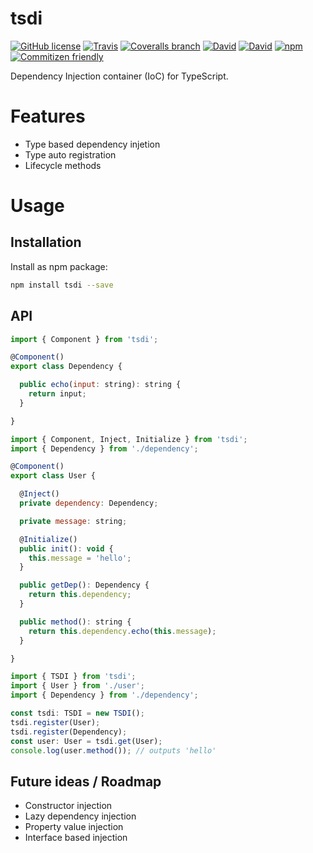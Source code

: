 # tsdi

[![GitHub license](https://img.shields.io/github/license/KnisterPeter/tsdi.svg)]()
[![Travis](https://img.shields.io/travis/KnisterPeter/tsdi.svg)](https://travis-ci.org/KnisterPeter/tsdi)
[![Coveralls branch](https://img.shields.io/coveralls/KnisterPeter/tsdi/master.svg)](https://coveralls.io/github/KnisterPeter/tsdi)
[![David](https://img.shields.io/david/KnisterPeter/tsdi.svg)](https://david-dm.org/KnisterPeter/tsdi)
[![David](https://img.shields.io/david/dev/KnisterPeter/tsdi.svg)](https://david-dm.org/KnisterPeter/tsdi#info=devDependencies&view=table)
[![npm](https://img.shields.io/npm/v/tsdi.svg)](https://www.npmjs.com/package/tsdi)
[![Commitizen friendly](https://img.shields.io/badge/commitizen-friendly-brightgreen.svg)](http://commitizen.github.io/cz-cli/)

Dependency Injection container (IoC) for TypeScript.

# Features

* Type based dependency injetion
* Type auto registration
* Lifecycle methods

# Usage

## Installation
Install as npm package:

```sh
npm install tsdi --save
```

## API


```js
import { Component } from 'tsdi';

@Component()
export class Dependency {

  public echo(input: string): string {
    return input;
  }

}
```

```js
import { Component, Inject, Initialize } from 'tsdi';
import { Dependency } from './dependency';

@Component()
export class User {

  @Inject()
  private dependency: Dependency;

  private message: string;

  @Initialize()
  public init(): void {
    this.message = 'hello';
  }

  public getDep(): Dependency {
    return this.dependency;
  }

  public method(): string {
    return this.dependency.echo(this.message);
  }

}
```

```js
import { TSDI } from 'tsdi';
import { User } from './user';
import { Dependency } from './dependency';

const tsdi: TSDI = new TSDI();
tsdi.register(User);
tsdi.register(Dependency);
const user: User = tsdi.get(User);
console.log(user.method()); // outputs 'hello'
```

## Future ideas / Roadmap

* Constructor injection
* Lazy dependency injection
* Property value injection
* Interface based injection
